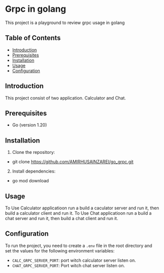 # Grpc in golang

This project is a playground to review grpc usage in golang

## Table of Contents

- [Introduction](#introduction)
- [Prerequisites](#prerequisites)
- [Installation](#installation)
- [Usage](#usage)
- [Configuration](#configuration)

## Introduction

This project consist of two application. Calculator and Chat.

## Prerequisites

- Go (version 1.20)

## Installation

1. Clone the repository:

- git clone https://github.com/AMIRHUSAINZAREI/go_grpc.git


2. Install dependencies:

- go mod download


## Usage

To Use Calculator applicatioon run a build a caculator server and run it, then build a calculator client and run it.
To Use Chat applicatioon run a build a chat server and run it, then build a chat client and run it.

## Configuration

To run the project, you need to create a `.env` file in the root directory and set the values for the following environment variables:

- `CALC_GRPC_SERVER_PORT`: port witch calculator server listen on.
- `CHAT_GRPC_SERVER_PORT`: Port witch chat server listen on.


